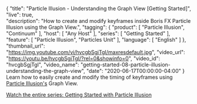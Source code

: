 {
  "title": "Particle Illusion - Understanding the Graph View [Getting Started]",
  "live": true,  
  "description": "How to create and modify keyframes inside Boris FX Particle Illusion using the Graph View.",
  "tagging": {
    "product": [
      "Particle Illusion",
      "Continuum"
    ],
    "host": [
      "Any Host"
    ],
    "series": [
      "Getting Started"
    ],
    "feature": [
      "Particle Illusion",
      "Particles Unit"
    ],
    "language": [
      "English"
    ]
  },
  "thumbnail_url": "https://img.youtube.com/vi/hvcgbSgjTgI/maxresdefault.jpg",
  "video_url": "https://youtu.be/hvcgbSgjTgI/?rel=0&showinfo=0",
  "video_id": "hvcgbSgjTgI",
  "video_name": "getting-started-08-particle-illusion-understanding-the-graph-view",
  "date": "2020-06-17T00:00:00-04:00"
}
Learn how to easily create and modify the timing of keyframes using [Particle Illusion's](https://borisfx.com/products/particle-illusion/ "Boris FX Particle Illusion") Graph View.

[Watch the entire series: Getting Started with Particle Illusion](https://borisfx.com/videos/?tags=product:Particle%20Illusion,series:Getting%20Started "Boris FX Training: Getting Started with Particle Illusion")
